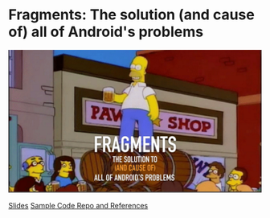 Fragments: The solution (and cause of) all of Android's problems
=====================================

![Fragments Slide Image](https://raw.githubusercontent.com/myotive/fragments_codemash2017/master/screenshots/presentation_title.PNG)

[Slides](https://speakerdeck.com/myotive/fragments-the-solution-to-and-cause-of-all-of-androids-problems-1)
[Sample Code Repo and References](https://github.com/myotive/fragments_codemash2017)
